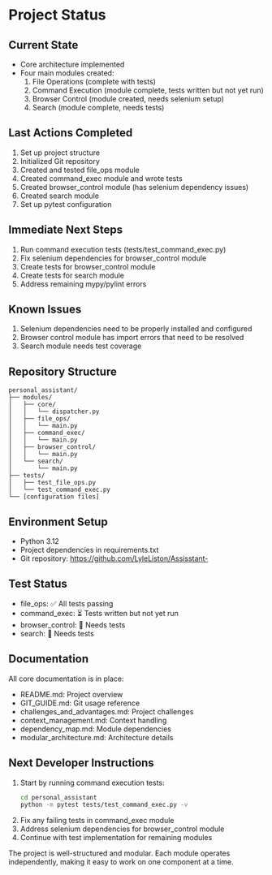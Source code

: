 # Project Status

## Current State
- Core architecture implemented
- Four main modules created:
  1. File Operations (complete with tests)
  2. Command Execution (module complete, tests written but not yet run)
  3. Browser Control (module created, needs selenium setup)
  4. Search (module complete, needs tests)

## Last Actions Completed
1. Set up project structure
2. Initialized Git repository
3. Created and tested file_ops module
4. Created command_exec module and wrote tests
5. Created browser_control module (has selenium dependency issues)
6. Created search module
7. Set up pytest configuration

## Immediate Next Steps
1. Run command execution tests (tests/test_command_exec.py)
2. Fix selenium dependencies for browser_control module
3. Create tests for browser_control module
4. Create tests for search module
5. Address remaining mypy/pylint errors

## Known Issues
1. Selenium dependencies need to be properly installed and configured
2. Browser control module has import errors that need to be resolved
3. Search module needs test coverage

## Repository Structure
```
personal_assistant/
├── modules/
│   ├── core/
│   │   └── dispatcher.py
│   ├── file_ops/
│   │   └── main.py
│   ├── command_exec/
│   │   └── main.py
│   ├── browser_control/
│   │   └── main.py
│   └── search/
│       └── main.py
├── tests/
│   ├── test_file_ops.py
│   └── test_command_exec.py
└── [configuration files]
```

## Environment Setup
- Python 3.12
- Project dependencies in requirements.txt
- Git repository: https://github.com/LyleListon/Assisstant-

## Test Status
- file_ops: ✅ All tests passing
- command_exec: ⏳ Tests written but not yet run
- browser_control: 🚫 Needs tests
- search: 🚫 Needs tests

## Documentation
All core documentation is in place:
- README.md: Project overview
- GIT_GUIDE.md: Git usage reference
- challenges_and_advantages.md: Project challenges
- context_management.md: Context handling
- dependency_map.md: Module dependencies
- modular_architecture.md: Architecture details

## Next Developer Instructions
1. Start by running command execution tests:
   ```bash
   cd personal_assistant
   python -m pytest tests/test_command_exec.py -v
   ```
2. Fix any failing tests in command_exec module
3. Address selenium dependencies for browser_control module
4. Continue with test implementation for remaining modules

The project is well-structured and modular. Each module operates independently, making it easy to work on one component at a time.
